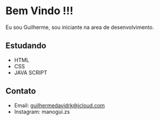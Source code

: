 # Bem Vindo !!!

Eu sou Guilherme, sou iniciante na area de desenvolvimento.

## Estudando
- HTML
- CSS
- JAVA SCRIPT

## Contato
- Email: guilhermedavidrk@icloud.com
- Instagram: manogui.zs

